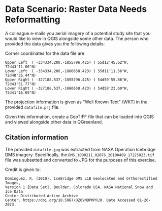 # Data Scenario: Raster Data Needs Reformatting

A colleague e-mails you aerial imagery of a potential study site that you would
like to view in QGIS alongside some other data. The person who provided the data
gives you the following details:


Corner coordinates for the data file are:

```text
Upper Left  ( -334334.200,-1855796.425) ( 55d12'45.62"W, 72d43'11.00"N)
Lower Left  ( -334334.200,-1860658.423) ( 55d11'11.56"W, 72d40'35.44"N)
Upper Right ( -327188.537,-1855796.425) ( 54d59'55.86"W, 72d43'51.77"N)
Lower Right ( -327188.537,-1860658.423) ( 54d58'23.69"W, 72d41'16.09"N)
```

The projection information is given as "Well Known Text" (WKT) in the provided
`datafile.prj` file.

Given this information, create a GeoTIFF file that can be loaded into QGIS and
viewed alongside other data in QGreenland.


## Citation information

The provided `datafile.jpg` was extracted from NASA Operation Icebridge DMS
imagery. Specifically, the `DMS_1000211_02076_20100409_17225023.tif` file was
subsetted and converted to JPG for the purposes of this exercise.

Credit is given to:

```text
Dominguez, R. (2010). IceBridge DMS L1B Geolocated and Orthorectified Images,
Version 1 [Data Set]. Boulder, Colorado USA. NASA National Snow and Ice Data
Center Distributed Active Archive
Center. https://doi.org/10.5067/OZ6VNOPMPRJ0. Date Accessed 01-26-2023.
```

